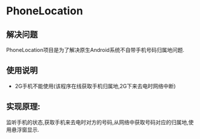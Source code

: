 PhoneLocation
=============

解决问题
-------------
PhoneLocation项目是为了解决原生Android系统不自带手机号码归属地问题.

使用说明
------------
* 2G手机不能使用(该程序在线获取手机归属地,2G下来去电时网络中断)

实现原理:
------------
监听手机的状态,获取手机来去电时对方的号码,从网络中获取号码对应的归属地,使用悬浮窗显示.
